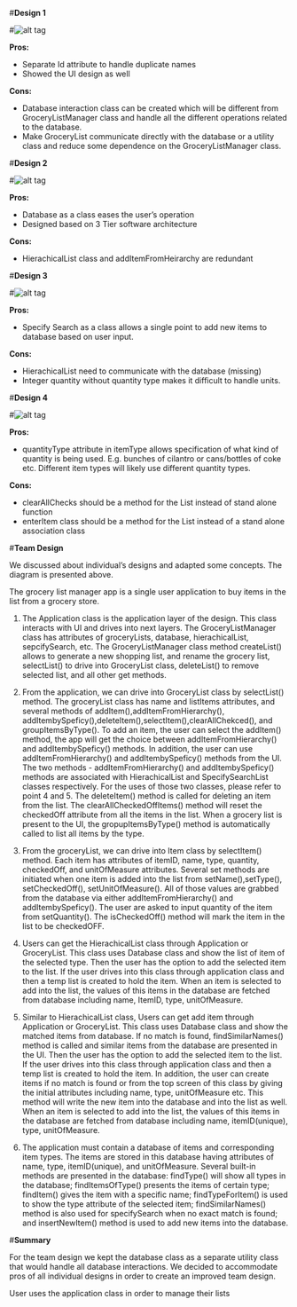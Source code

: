 #**Design 1**

#![alt tag](https://github.gatech.edu/gt-omscs-se-2016fall/6300Fall16Team16/blob/master/GroupProject/Design-Team/design-agoel63.png)

**Pros:** 

 - Separate Id attribute to handle duplicate names
 - Showed the UI design as well

**Cons:**

 - Database interaction class can be created which will be different from GroceryListManager class and handle all the different operations related to the database.
 - Make GroceryList communicate directly with the database or a utility class and reduce some dependence on the GroceryListManager class.

#**Design 2**

#![alt tag](https://github.gatech.edu/gt-omscs-se-2016fall/6300Fall16Team16/blob/master/GroupProject/Design-Team/design-dnelson42.png)

**Pros:** 

 - Database as a class eases the user’s operation
 - Designed based on 3 Tier software architecture

**Cons:**

 - HierachicalList class and addItemFromHeirarchy are redundant

#**Design 3**

#![alt tag](https://github.gatech.edu/gt-omscs-se-2016fall/6300Fall16Team16/blob/master/GroupProject/Design-Team/design-sxu332.png)

**Pros:** 

 - Specify Search as a class allows a single point to add new items to database based on user input. 

**Cons:**

 - HierachicalList need to communicate with the database (missing)
 - Integer quantity without quantity type makes it difficult to handle units.

#**Design 4**

#![alt tag](https://github.gatech.edu/gt-omscs-se-2016fall/6300Fall16Team16/blob/master/GroupProject/Design-Team/design-zahmad8.png)

**Pros:** 

 - quantityType attribute in itemType allows specification of what kind of quantity is being used. E.g. bunches of cilantro or cans/bottles of coke etc. Different item types will likely use different quantity types. 

**Cons:**

 - clearAllChecks should be a method for the List instead of stand alone function
 - enterItem class should be a method for the List instead of a stand alone association class


#**Team Design**

We discussed about individual’s designs and adapted some concepts. The diagram is presented above.


The grocery list manager app is a single user application to buy items in the list from a grocery store. 

1. The Application class is the application layer of the design. This class interacts with UI and drives into next layers. The GroceryListManager class has attributes of groceryLists, database, hierachicalList, sepcifySearch, etc. The GroceryListManager class method createList() allows to generate a new shopping list, and rename the grocery list, selectList() to drive into GroceryList class, deleteList() to remove selected list, and all other get methods.

2. From the application, we can drive into GroceryList class by selectList() method. The groceryList class has name and listItems attributes, and several methods of addItem(),addItemFromHierarchy(), addItembySpeficy(),deleteItem(),selectItem(),clearAllChekced(), and groupItemsByType().  To add an item, the user can select the addItem() method, the app will get the choice between addItemFromHierarchy() and addItembySpeficy() methods. In addition, the user can use addItemFromHierarchy() and addItembySpeficy() methods from the UI. The two methods - addItemFromHierarchy() and addItembySpeficy()  methods are associated with HierachicalList and SpecifySearchList classes respectively. For the uses of those two classes, please refer to point 4 and 5. The deleteItem() method is called for deleting an item from the list. The clearAllCheckedOffItems() method will reset the checkedOff attribute from all the items in the list. When a grocery list is present to the UI, the gropupItemsByType() method is automatically called to list all items by the type.


3. From the groceryList, we can drive into Item class by selectItem() method. Each item has attributes of itemID, name, type, quantity, checkedOff, and unitOfMeasure attributes. Several set methods are initiated when one item is added into the list from setName(),setType(), setCheckedOff(), setUnitOfMeasure(). All of those values are grabbed from the database via either addItemFromHierarchy() and addItembySpeficy(). The user are asked to input quantity of the item from setQuantity(). The isCheckedOff() method will mark the item in the list to be checkedOFF. 
4. Users can get the HierachicalList class through Application or GroceryList. This class uses Database class and show the list of item of the selected type. Then the user has the option to add the selected item to the list. If the user drives into this class through application class and then a temp list is created to hold the item. When an item is selected to add into the list, the values of this items in the database are fetched from database including name, ItemID, type, unitOfMeasure.

5. Similar to HierachicalList class, Users can get add item through Application or GroceryList. This class uses Database class and show the matched items from database. If no match is found, findSimilarNames() method is called and similar items from the database are presented in the UI. Then the user has the option to add the selected item to the list. If the user drives into this class through application class and then a temp list is created to hold the item. In addition, the user can create items if no match is found or from the top screen of this class by giving the initial attributes including name, type, unitOfMeasure etc. This method will write the new item into the database and into the list as well. When an item is selected to add into the list, the values of this items in the database are fetched from database including name, itemID(unique), type, unitOfMeasure.

6. The application must contain a database of items and corresponding item types. The items are stored in this database having attributes of name, type, itemID(unique), and unitOfMeasure. Several built-in methods are presented in the database: findType() will show all types in the database; findItemsOfType() presents the items of certain type; findItem() gives the item with a specific name; findTypeForItem() is used to show the type attribute of the selected item; findSimilarNames() method is also used for specifySearch when no exact match is found; and insertNewItem() method is used to add new items into the database.



#**Summary**

For the team design we kept the database class as a separate utility class that would handle all database interactions. We decided to accommodate pros of all individual designs in order to create an improved team design.

User uses the application class in order to manage their lists
